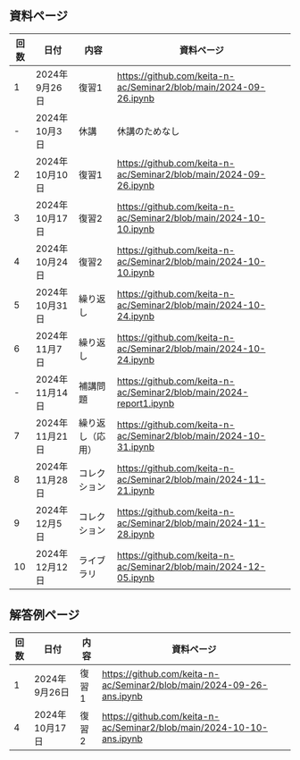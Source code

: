 ## 資料ページ
| 回数 | 日付         | 内容 | 資料ページ | 
|---|------------|------|---| 
| 1 | 2024年9月26日 | 復習1 | https://github.com/keita-n-ac/Seminar2/blob/main/2024-09-26.ipynb | 
| - | 2024年10月3日 | 休講 | 休講のためなし | 
| 2 | 2024年10月10日 | 復習1 | https://github.com/keita-n-ac/Seminar2/blob/main/2024-09-26.ipynb | 
| 3 | 2024年10月17日 | 復習2 | https://github.com/keita-n-ac/Seminar2/blob/main/2024-10-10.ipynb | 
| 4 | 2024年10月24日 | 復習2 | https://github.com/keita-n-ac/Seminar2/blob/main/2024-10-10.ipynb | 
| 5 | 2024年10月31日 | 繰り返し | https://github.com/keita-n-ac/Seminar2/blob/main/2024-10-24.ipynb | 
| 6 | 2024年11月7日 | 繰り返し | https://github.com/keita-n-ac/Seminar2/blob/main/2024-10-24.ipynb | 
| - | 2024年11月14日 | 補講問題 | https://github.com/keita-n-ac/Seminar2/blob/main/2024-report1.ipynb | 
| 7 | 2024年11月21日 | 繰り返し（応用） | https://github.com/keita-n-ac/Seminar2/blob/main/2024-10-31.ipynb   | 
| 8 | 2024年11月28日 | コレクション | https://github.com/keita-n-ac/Seminar2/blob/main/2024-11-21.ipynb | 
| 9 | 2024年12月5日 | コレクション | https://github.com/keita-n-ac/Seminar2/blob/main/2024-11-28.ipynb | 
| 10 | 2024年12月12日 | ライブラリ | https://github.com/keita-n-ac/Seminar2/blob/main/2024-12-05.ipynb | 

## 解答例ページ
| 回数 | 日付         | 内容 | 資料ページ | 
|---|------------|------|---| 
| 1 | 2024年9月26日 | 復習1 | https://github.com/keita-n-ac/Seminar2/blob/main/2024-09-26-ans.ipynb | 
| 4 | 2024年10月17日 | 復習2 | https://github.com/keita-n-ac/Seminar2/blob/main/2024-10-10-ans.ipynb | 
